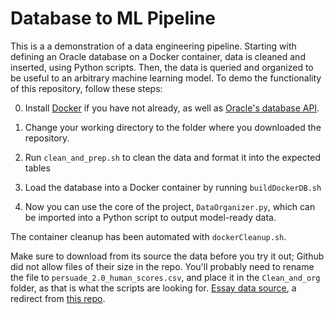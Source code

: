 # Database to ML Pipeline
This is a a demonstration of a data engineering pipeline. Starting with defining an Oracle database on a Docker container, data is cleaned and inserted, using Python scripts. Then, the data is queried and organized to be useful to an arbitrary machine learning model. To demo the functionality of this repository, follow these steps:

0. Install [Docker](https://docs.docker.com/engine/install/) if you have not already, as well as [Oracle's database API](https://docs.oracle.com/en-us/iaas/autonomous-database-serverless/doc/connecting-python-prepare.html). 

1. Change your working directory to the folder where you downloaded the repository.
 
2. Run `clean_and_prep.sh` to clean the data and format it into the expected tables

3. Load the database into a Docker container by running `buildDockerDB.sh`

4. Now you can use the core of the project, `DataOrganizer.py`, which can be imported into a Python script to output model-ready data.

The container cleanup has been automated with `dockerCleanup.sh`.

Make sure to download from its source the data before you try it out; Github did not allow files of their size in the repo. You'll probably need to rename the file to `persuade_2.0_human_scores.csv`, and place it in the `Clean_and_org` folder, as that is what the scripts are looking for.
[Essay data source](https://drive.google.com/file/d/10U558k6ocLeIRIwapDH-IqXjq0neK1R7/view?usp=share_link), a redirect from [this repo](https://github.com/scrosseye/persuade_corpus_2.0).
